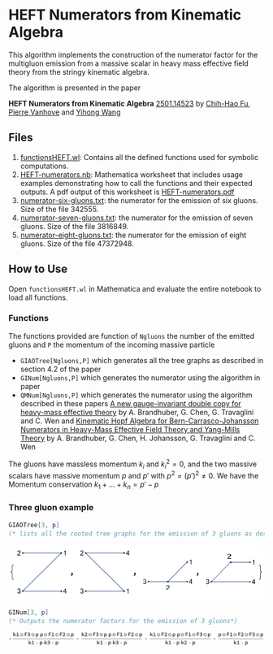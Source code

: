 # HEFT Numerators from Kinematic  Algebra

This algorithm implements the construction of the numerator factor for the multigluon emission from a massive scalar in heavy mass effective field theory from the stringy kinematic algebra.

The algorithm is presented in the paper

**HEFT Numerators from Kinematic  Algebra** 
[2501.14523](https://arxiv.org/abs/2501.14523)
by [Chih-Hao Fu](https://orcid.org/0009-0006-0341-7102), [Pierre Vanhove](https://pierrevanhove.github.io) and [Yihong Wang](https://inspirehep.net/authors/1509995?ui-citation-summary=true)

## Files

1. [functionsHEFT.wl](functionsHEFT.wl): Contains all the defined functions used for symbolic computations.
2. [HEFT-numerators.nb](HEFT-numerators.nb): Mathematica worksheet that includes usage examples demonstrating how to call the functions and their expected outputs. A pdf output of this worksheet is [HEFT-numerators.pdf](HEFT-numerators.pdf)
3.  [numerator-six-gluons.txt](numerator-six-gluons.txt): the numerator for the emission of six gluons. Size of the file 342555.
4.  [numerator-seven-gluons.txt](numerator-seven-gluons.txt): the numerator for the emission of seven gluons. Size of the file 3816849.
3. [numerator-eight-gluons.txt](numerator-eight-gluons.txt): the numerator for the emission of eight gluons. Size of the file 47372948.

## How to Use

Open `functionsHEFT.wl` in Mathematica and evaluate the entire notebook to load all functions.

### Functions

The functions provided are function of `Ngluons` the number of the emitted gluons and `P` the momentum of the incoming massive particle

* `GIAOTree[Ngluons,P]` which generates all the tree graphs  as described in section 4.2 of the paper
* `GINum[Ngluons,P]` which generates the numerator  using the algorithm in paper 
* `QMNum[Ngluons,P]`  which generates the numerator  using the algorithm described in these papers [A new gauge-invariant double copy for heavy-mass effective theory](http://arxiv.org/abs/2104.11206) by A. Brandhuber, G. Chen, G. Travaglini and C. Wen  and [Kinematic Hopf Algebra for Bern-Carrasco-Johansson Numerators in  Heavy-Mass Effective Field Theory and Yang-Mills Theory](http://arxiv.org/abs/2111.15649) by A. Brandhuber, G. Chen, H. Johansson, G. Travaglini and C. Wen 

The  gluons have massless momentum $k_i$ and $k_i^2=0$, and the two massive scalars have massive momentum $p$ and $p'$ with $p^2=(p')^2\neq0$.
We have the Momentum conservation $k_1+...+k_n= p'-p$

### Three gluon example


```mathematica
GIAOTree[3, p]
(* lists all the rooted tree graphs for the emission of 3 gluons as described in section 4.2 *)
```
<center>
<img src="3gluonsGraphs.png" alt="Graphs for the 3 gluons case" width="500"/>
</center>

```mathematica
GINum[3, p]
(* Outputs the numerator factors for the emission of 3 gluons*)
```

<center>
<img src="3gluonsNumerator.png" alt="Numerators for the 3 gluons case" width="600"/>
</cente>
